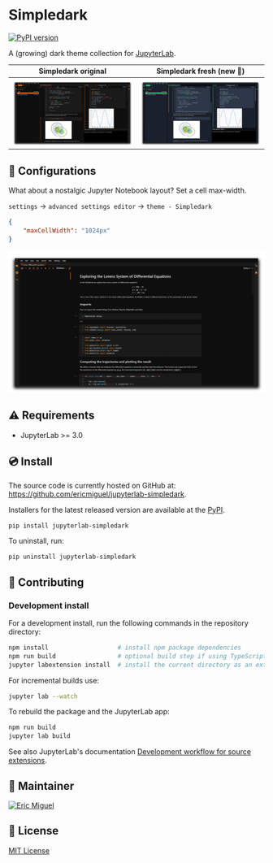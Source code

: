 # Simpledark

[![PyPI version](https://badge.fury.io/py/jupyterlab-simpledark.svg)](https://badge.fury.io/py/jupyterlab-simpledark)

A (growing) dark theme collection for [JupyterLab](https://jupyter.org/).

Simpledark original          |  Simpledark fresh  (new 🎉)
:-------------------------:|:-------------------------:
![original](https://raw.githubusercontent.com/ericmiguel/jupyterlab-simpledark/v1.0.0/examples/original1.png)  |  ![fresh](https://raw.githubusercontent.com/ericmiguel/jupyterlab-simpledark/v1.0.0/examples/fresh1.png)

## 🔧 Configurations

What about a nostalgic Jupyter Notebook layout? Set a cell max-width.

```settings``` -> ```advanced settings editor``` -> ```theme - Simpledark```

```json
{
    "maxCellWidth": "1024px"
}
```

![original](https://raw.githubusercontent.com/ericmiguel/jupyterlab-simpledark/v1.0.0/examples/original2.png)

## ⚠️ Requirements

* JupyterLab >= 3.0

## 💿 Install

The source code is currently hosted on GitHub at: https://github.com/ericmiguel/jupyterlab-simpledark.

Installers for the latest released version are available at the [PyPI](https://pypi.org/project/jupyterlab-simpledark).

```bash
pip install jupyterlab-simpledark
```

To uninstall, run:

```bash
pip uninstall jupyterlab-simpledark
```

## 🔨 Contributing

### Development install

For a development install, run the following commands in the repository directory:

```bash
npm install                   # install npm package dependencies
npm run build                 # optional build step if using TypeScript, babel, etc.
jupyter labextension install  # install the current directory as an extension
```

For incremental builds use:

```bash
jupyter lab --watch
```

To rebuild the package and the JupyterLab app:

```bash
npm run build
jupyter lab build
```

See also JupyterLab's documentation [Development workflow for source extensions](https://jupyterlab.readthedocs.io/en/stable/extension/extension_dev.html#development-workflow-for-source-extensions).

## 👷 Maintainer

[![Eric Miguel](https://avatars1.githubusercontent.com/u/12076399?s=70)](https://github.com/ericmiguel)

## 📜 License

[MIT License](./LICENSE)